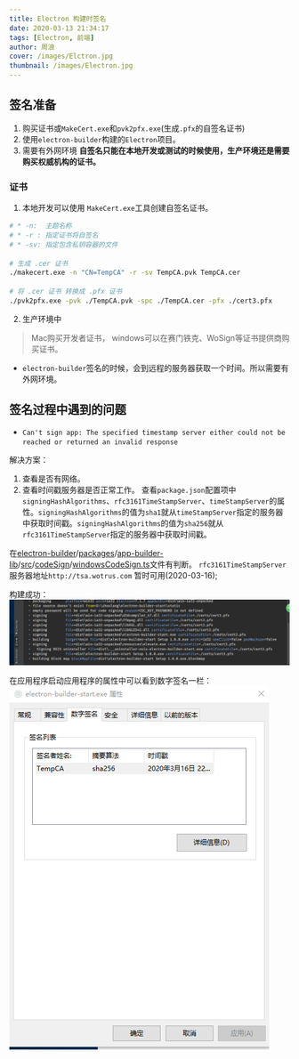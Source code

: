 ```yaml
---
title: Electron 构建时签名
date: 2020-03-13 21:34:17
tags: [Electron, 前端]
author: 周浪
cover: /images/Elctron.jpg
thumbnail: /images/Electron.jpg
---       
```


## 签名准备

1. 购买证书或`MakeCert.exe`和`pvk2pfx.exe`(生成`.pfx`的自签名证书)
2. 使用`electron-builder`构建的`Electron`项目。
3. 需要有外网环境
**自签名只能在本地开发或测试的时候使用，生产环境还是需要购买权威机构的证书。**

<!--more-->

### 证书
1. 本地开发可以使用 `MakeCert.exe`工具创建自签名证书。

```bash
# * -n:  主题名称
# * -r : 指定证书将自签名
# * -sv: 指定包含私钥容器的文件

# 生成 .cer 证书
./makecert.exe -n "CN=TempCA" -r -sv TempCA.pvk TempCA.cer

# 将 .cer 证书 转换成 .pfx 证书
./pvk2pfx.exe -pvk ./TempCA.pvk -spc ./TempCA.cer -pfx ./cert3.pfx

```
2. 生产环境中
> Mac购买开发者证书， windows可以在赛门铁克、WoSign等证书提供商购买证书。
       
* `electron-builder`签名的时候，会到远程的服务器获取一个时间。所以需要有外网环境。

## 签名过程中遇到的问题

* `Can't sign app: The specified timestamp server either could not be reached or returned an invalid response`

解决方案：
1. 查看是否有网络。
2. 查看时间戳服务器是否正常工作。
   查看`package.json`配置项中 `signingHashAlgorithms`、`rfc3161TimeStampServer`、`timeStampServer`的属性。`signingHashAlgorithms`的值为`sha1`就从`timeStampServer`指定的服务器中获取时间戳。`signingHashAlgorithms`的值为`sha256`就从`rfc3161TimeStampServer`指定的服务器中获取时间戳。

  在[electron-builder](https://github.com/electron-userland/electron-builder)/[packages](https://github.com/electron-userland/electron-builder/tree/master/packages)/[app-builder-lib](https://github.com/electron-userland/electron-builder/tree/master/packages/app-builder-lib)/[src](https://github.com/electron-userland/electron-builder/tree/master/packages/app-builder-lib/src)/[codeSign](https://github.com/electron-userland/electron-builder/tree/master/packages/app-builder-lib/src/codeSign)/[windowsCodeSign.ts](https://github.com/electron-userland/electron-builder/blob/master/packages/app-builder-lib/src/codeSign/windowsCodeSign.ts#L199)文件有判断。 `rfc3161TimeStampServer`服务器地址`http://tsa.wotrus.com` 暂时可用(2020-03-16);
         
  构建成功：
  ![](/images/electron_build_success.png)

  在应用程序启动应用程序的属性中可以看到数字签名一栏：
  ![](/images/electron_build_success_2.png)
